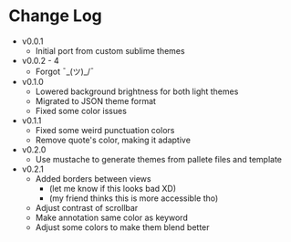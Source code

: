 # Change Log
- v0.0.1
    - Initial port from custom sublime themes
- v0.0.2 - 4
    - Forgot ¯\_(ツ)_/¯
- v0.1.0
    - Lowered background brightness for both light themes
    - Migrated to JSON theme format
    - Fixed some color issues
- v0.1.1
    - Fixed some weird punctuation colors
    - Remove quote's color, making it adaptive
- v0.2.0
    - Use mustache to generate themes from pallete files and template
- v0.2.1
    - Added borders between views
        - (let me know if this looks bad XD)
        - (my friend thinks this is more accessible tho)
    - Adjust contrast of scrollbar
    - Make annotation same color as keyword
    - Adjust some colors to make them blend better
